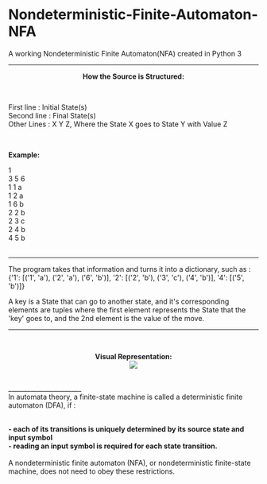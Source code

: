 # Nondeterministic-Finite-Automaton-NFA
A working Nondeterministic Finite Automaton(NFA) created in Python 3
_________________

<p align="center">
<b> How the Source is Structured: </b>
</p>

<br>

First line : Initial State(s)
<br>
Second line : Final State(s)
<br>
Other Lines : X Y Z, Where the State X goes to State Y with Value Z<br>

<br>

<b>Example:</b> 
<br>

1 <br>
3 5 6 <br>
1 1 a <br>
1 2 a <br>
1 6 b <br>
2 2 b <br>
2 3 c <br>
2 4 b <br>
4 5 b <br>
<br>
________________


The program takes that information and turns it into a dictionary, such as : {'1': [('1', 'a'), ('2', 'a'), ('6', 'b')], '2': [('2', 'b'), ('3', 'c'), ('4', 'b')], '4': [('5', 'b')]}
<br>



A key is a State that can go to another state, and it's corresponding elements are tuples where the first element represents the State that the 'key' goes to, and the 2nd element is the value of the move.
<br>

________________
<br>
<p align="center">
<b>Visual Representation:</b>
<br>
 <img src="https://i.imgur.com/NZO9GGx.jpg">
 </p>

<br>
_______________________
<br>
In automata theory, a finite-state machine is called a deterministic finite automaton (DFA), if : <br>
<br>

<b>- each of its transitions is uniquely determined by its source state and input symbol</b><br>
<b>- reading an input symbol is required for each state transition.</b> <br>
<br>
A nondeterministic finite automaton (NFA), or nondeterministic finite-state machine, does not need to obey these restrictions.<br>
